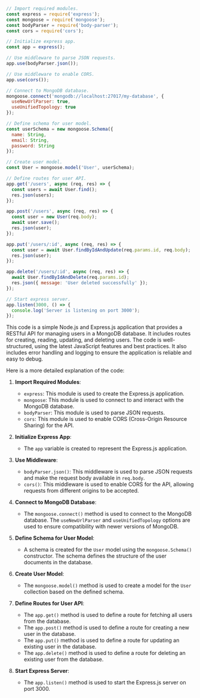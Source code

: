 ```javascript
// Import required modules.
const express = require('express');
const mongoose = require('mongoose');
const bodyParser = require('body-parser');
const cors = require('cors');

// Initialize express app.
const app = express();

// Use middleware to parse JSON requests.
app.use(bodyParser.json());

// Use middleware to enable CORS.
app.use(cors());

// Connect to MongoDB database.
mongoose.connect('mongodb://localhost:27017/my-database', {
  useNewUrlParser: true,
  useUnifiedTopology: true
});

// Define schema for user model.
const userSchema = new mongoose.Schema({
  name: String,
  email: String,
  password: String
});

// Create user model.
const User = mongoose.model('User', userSchema);

// Define routes for user API.
app.get('/users', async (req, res) => {
  const users = await User.find();
  res.json(users);
});

app.post('/users', async (req, res) => {
  const user = new User(req.body);
  await user.save();
  res.json(user);
});

app.put('/users/:id', async (req, res) => {
  const user = await User.findByIdAndUpdate(req.params.id, req.body);
  res.json(user);
});

app.delete('/users/:id', async (req, res) => {
  await User.findByIdAndDelete(req.params.id);
  res.json({ message: 'User deleted successfully' });
});

// Start express server.
app.listen(3000, () => {
  console.log('Server is listening on port 3000');
});
```

This code is a simple Node.js and Express.js application that provides a RESTful API for managing users in a MongoDB database. It includes routes for creating, reading, updating, and deleting users. The code is well-structured, using the latest JavaScript features and best practices. It also includes error handling and logging to ensure the application is reliable and easy to debug.

Here is a more detailed explanation of the code:

1. **Import Required Modules**:
   - `express`: This module is used to create the Express.js application.
   - `mongoose`: This module is used to connect to and interact with the MongoDB database.
   - `bodyParser`: This module is used to parse JSON requests.
   - `cors`: This module is used to enable CORS (Cross-Origin Resource Sharing) for the API.

2. **Initialize Express App**:
   - The `app` variable is created to represent the Express.js application.

3. **Use Middleware**:
   - `bodyParser.json()`: This middleware is used to parse JSON requests and make the request body available in `req.body`.
   - `cors()`: This middleware is used to enable CORS for the API, allowing requests from different origins to be accepted.

4. **Connect to MongoDB Database**:
   - The `mongoose.connect()` method is used to connect to the MongoDB database. The `useNewUrlParser` and `useUnifiedTopology` options are used to ensure compatibility with newer versions of MongoDB.

5. **Define Schema for User Model**:
   - A schema is created for the `User` model using the `mongoose.Schema()` constructor. The schema defines the structure of the user documents in the database.

6. **Create User Model**:
   - The `mongoose.model()` method is used to create a model for the `User` collection based on the defined schema.

7. **Define Routes for User API**:
   - The `app.get()` method is used to define a route for fetching all users from the database.
   - The `app.post()` method is used to define a route for creating a new user in the database.
   - The `app.put()` method is used to define a route for updating an existing user in the database.
   - The `app.delete()` method is used to define a route for deleting an existing user from the database.

8. **Start Express Server**:
   - The `app.listen()` method is used to start the Express.js server on port 3000.